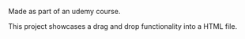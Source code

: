 Made as part of an udemy course.

This project showcases a drag and drop functionality into a HTML file.
